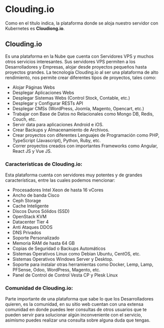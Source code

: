 # Clouding.io

Como en el título indica, la plataforma donde se aloja nuestro servidor con Kubernetes es **Cloudiong.io**.

## Clouding.io

Es una plataforma en la Nube que cuenta con Servidores VPS y muchos otros servicios interesantes. Sus servidores VPS permiten a los Desarrolladores y Empresas, alojar desde proyectos pequeños hasta proyectos grandes.
La tecnología Clouding.io al ser una plataforma de alto rendimiento, nos permite crear diferentes tipos de proyectos, tales como:

- Alojar Páginas Webs
- Desplegar Aplicaciones Webs
- Desplegar Sistemas Webs (Control Stock, Contable, etc.)
- Desplegar y Configurar  RESTs API
- Desplegar CMSs (WordPress, Joomla, Magento, Opencart, etc.)
- Trabajar con Base de Datos no Relacionales como Mongo DB, Redis, Couch, etc.
- Servir data para aplicaciones Android e iOS.
- Crear Backups y Almacenamiento de Archivos.
- Crear proyectos con diferentes Lenguajes de Programación como PHP, TypeScript (Javascript), Python, Ruby, etc.
- Correr proyectos creados con importantes Frameworks como Angular, React JS y Vue JS.

### Características de Clouding.io:

Esta plataforma cuenta con servidores muy potentes y de grandes características, entre las cuales podemos mencionar:

- Procesadores Intel Xeon de hasta 16 vCores
- Ancho de banda Cisco
- Ceph Storage
- Cache Inteligente
- Discos Duros Sólidos (SSD)
- OpenStack KVM
- Datacenter Tier 4
- Anti Ataques DDOS
- DNS Privados
- Soporte Personalizado
- Memoria RAM de hasta 64 GB
- Copias de Seguridad o Backups Automáticos
- Sistemas Operativos Linux como Debian Ubuntu, CentOS, etc.
- Sistemas Operativos Windows Server y Desktop.
- Soporte para instalar otras herramientas como Docker, Lemp, Lamp, PFSense, Odoo, WordPress, Magento, etc.
- Panel de Control de Control Vesta CP y Plesk Linux

### Comunidad de Clouding.io:
Parte importante de una plataforma que sabe lo que los Desarrolladores quieren, es la comunidad, en su sitio web cuentan con una extensa comunidad en donde puedes leer consultas de otros usuarios que te pueden servir para solucionar algún inconveniente con el servicio, asimismo puedes realizar una consulta sobre alguna duda que tengas.
